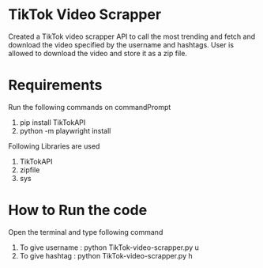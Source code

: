 # TikTok Video Scrapper
Created a TikTok video scrapper API to call the most trending and fetch and download the video specified by the username and hashtags. 
User is allowed to download the video and store it as a zip file.

# Requirements
Run the following commands on commandPrompt
1. pip install TikTokAPI                  
2. python -m playwright install 

Following Libraries are used
1. TikTokAPI
2. zipfile
3. sys

# How to Run the code
Open the terminal and type following command
1. To give username : python <filePath>TikTok-video-scrapper.py u <username>
2. To give hashtag : python <filePath>TikTok-video-scrapper.py h <hashtag>
